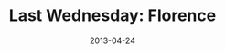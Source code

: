 ---
layout: message
category: message
series: "Rhythm"
title: "Last Wednesday: Florence"
date: 2013-04-24
audio-description: "Last Wednesday April 2013 - Florence"
audio: "http://www.crossroads.net/players/media/hq/042413-LW-Florence.mp3"
audio-title: "Last Wednesday April 2013 - Florence"
audio-duration: "14:45"
video-description: "Last Wednesday April 2013 - Florence"
video-title: "Last Wednesday April 2013 - Florence"
video: "https://s3.amazonaws.com/crossroadsvideomessages/042413-LW-Florence.mp4"
video-poster: "https://www.crossroads.net/uploadedfiles/042413-LW-Florence-still.jpg"
---
